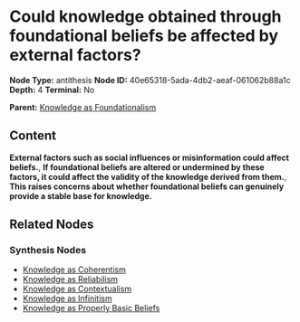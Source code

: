 # Could knowledge obtained through foundational beliefs be affected by external factors?

**Node Type:** antithesis
**Node ID:** 40e65318-5ada-4db2-aeaf-061062b88a1c
**Depth:** 4
**Terminal:** No

**Parent:** [Knowledge as Foundationalism](knowledge-as-foundationalism-synthesis-151d9a99-e7a2-4f5a-9abc-2287050d4166.md)

## Content

**External factors such as social influences or misinformation could affect beliefs.**, **If foundational beliefs are altered or undermined by these factors, it could affect the validity of the knowledge derived from them.**, **This raises concerns about whether foundational beliefs can genuinely provide a stable base for knowledge.**

## Related Nodes

### Synthesis Nodes

- [Knowledge as Coherentism](knowledge-as-coherentism-synthesis-db540288-cf51-4a2a-a249-b4604b4a7601.md)
- [Knowledge as Reliabilism](knowledge-as-reliabilism-synthesis-761410d1-9e4b-46d6-a736-81386d71111a.md)
- [Knowledge as Contextualism](knowledge-as-contextualism-synthesis-0c209eee-a80e-45b6-9e21-be4cac4548c0.md)
- [Knowledge as Infinitism](knowledge-as-infinitism-synthesis-3cda6ce7-c510-4186-b130-45d8a58b9cdc.md)
- [Knowledge as Properly Basic Beliefs](knowledge-as-properly-basic-beliefs-synthesis-ae7f7227-155a-4339-86e7-5dfb10b3e8fc.md)
